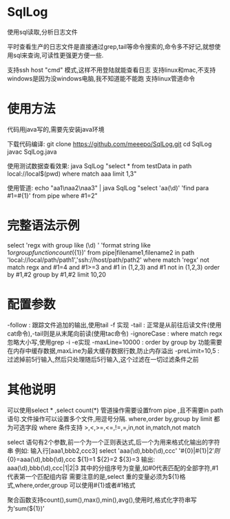 # SqlLog
使用sql读取,分析日志文件

平时查看生产的日志文件是直接通过grep,tail等命令搜索的,命令多不好记,就想使用sql来查询,可读性更强更方便一些.

支持ssh host "cmd" 模式,这样不用登陆就能查看日志
支持linux和mac,不支持windows是因为没windows电脑,我不知道能不能跑
支持linux管道命令

# 使用方法
代码用java写的,需要先安装java环境

下载代码编译:
git clone https://github.com/meeepo/SqlLog.git
cd SqlLog
javac SqlLog.java 

使用测试数据查看效果:
java SqlLog "select * from testData in path local://local$(pwd) where match aaa limit 1,3"

使用管道:
echo "aa1\naa2\naa3" | java SqlLog "select 'aa(\d)' 'find para #1=#{1}' from pipe where #1=2"

# 完整语法示例

select 'regx with group like (\d) ' 'format string like ${1} or group function count(${1})'
from pipe|filename1,filename2
in path 'local://local/path/path1','ssh://host/path/path2'
where match 'regx' not match regx
and #1=4 and #1>=3 and #1 in (1,2,3) and #1 not in (1,2,3)
order by #1,#2
group by #1,#2
limit 10,20

# 配置参数

-follow : 跟踪文件追加的输出,使用tail -f 实现
-tail : 正常是从前往后读文件(使用cat命令),-tail则是从末尾向前读(使用tac命令)
-ignoreCase : where match regx 忽略大小写,使用grep -i -e实现
-maxLine=10000 : order by group by 功能需要在内存中缓存数据,maxLine为最大缓存数据行数,防止内存溢出
-preLimit=10,5 : 过滤掉前5行输入,然后只处理随后5行输入,这个过滤在一切过滤条件之前

# 其他说明
可以使用select * ,select count(*)
管道操作需要设置from pipe ,且不需要in path 语句.文件操作可以设置多个文件,用逗号分隔.
where,order by,group by limit 都为可选字段
where 条件支持 >,<,>=,<=,!=,=,in,not in,match,not match

select 语句有2个参数,前一个为一个正则表达式,后一个为用来格式化输出的字符串
例如:
输入行[aaa1,bbb2,ccc3]
select 'aaa(\d),bbb(\d),ccc' '#{0}|#{1}|${2}'
则${0}=aaa(\d),bbb(\d),ccc  ${1}=1 ${2}=2 ${3}=3
输出:  aaa(\d),bbb(\d),ccc|1|2|3
其中的分组序号为变量,如#0代表匹配的全部字符,#1代表第一个匹配组内容
需要注意的是,select 重的变量必须为${1}格式,where,order,group 可以使用#{1}或者#1格式

聚合函数支持count(),sum(),max(),min(),avg(),使用时,格式化字符串写为‘sum(${1})’




